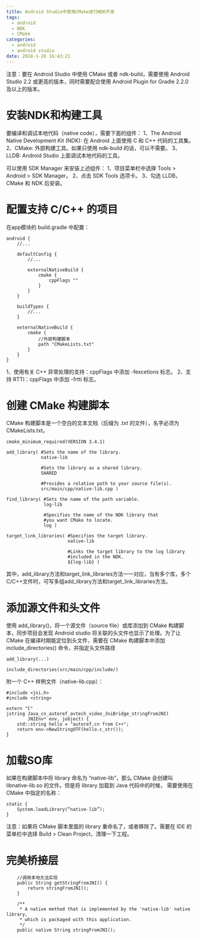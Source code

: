 ```yaml
---
title: Android Studio中使用CMake进行NDK开发
tags:
  - android
  - NDK
  - CMake
categories:
  - android
  - android studio
date: 2018-1-20 16:43:21
---
```


注意：要在 Android Studio 中使用 CMake 或者 ndk-build，需要使用 Android Studio 2.2 或更高的版本，同时需要配合使用 Android Plugin for Gradle 2.2.0 及以上的版本。

# 安装NDK和构建工具
要编译和调试本地代码（native code），需要下面的组件：
1、The Android Native Development Kit (NDK): 在 Android 上面使用 C 和 C++ 代码的工具集。
2、CMake: 外部构建工具。如果只使用 ndk-build 的话，可以不需要。
3、LLDB: Android Studio 上面调试本地代码的工具。

可以使用 SDK Manager 来安装上述组件：
1、项目菜单栏中选择 Tools > Android > SDK Manager。
2、点击 SDK Tools 选项卡。
3、勾选 LLDB，CMake 和 NDK 后安装。

# 配置支持 C/C++ 的项目
在app模块的 build.gradle 中配置：
```
android {
    //...

    defaultConfig {
        //...

        externalNativeBuild {
            cmake {
                cppFlags ""
            }
        }
    }

    buildTypes {
        //...
    }

    externalNativeBuild {
        cmake {
            //外部构建脚本
            path "CMakeLists.txt"
        }
    }
}
```
1、使用有关 C++ 异常处理的支持：cppFlags 中添加 -fexcetions 标志。
2、支持 RTTI：cppFlags 中添加 -frtti 标志。

# 创建 CMake 构建脚本
CMake 构建脚本是一个空白的文本文档（后缀为 .txt 的文件），名字必须为 CMakeLists.txt。
```
cmake_minimum_required(VERSION 3.4.1)

add_library( #Sets the name of the library.
             native-lib

             #Sets the library as a shared library.
             SHARED

             #Provides a relative path to your source file(s).
             src/main/cpp/native-lib.cpp )

find_library( #Sets the name of the path variable.
              log-lib

              #Specifies the name of the NDK library that
              #you want CMake to locate.
              log )

target_link_libraries( #Specifies the target library.
                       native-lib

                       #Links the target library to the log library
                       #included in the NDK.
                       ${log-lib} )
```
其中，add_library方法和target_link_libraries方法一一对应，当有多个库，多个C/C++文件时，可写多组add_library方法和target_link_libraries方法。

# 添加源文件和头文件
使用 add_library()，将一个源文件（source file）或库添加到 CMake 构建脚本，同步项目会发现 Android studio 将关联的头文件也显示了处理。为了让 CMake 在编译时期能定位到头文件，需要在 CMake 构建脚本中添加 include_directories() 命令，并指定头文件路径
```
add_library(...)

include_directories(src/main/cpp/include/)
```

附一个 C++ 样例文件（native-lib.cpp）：
```
#include <jni.h>
#include <string>

extern "C"
jstring Java_cn_autoref_avtech_video_JniBridge_stringFromJNI(
        JNIEnv* env, jobject) {
    std::string hello = "autoref.cn from C++";
    return env->NewStringUTF(hello.c_str());
}
```

# 加载SO库
如果在构建脚本中将 library 命名为 “native-lib”，那么 CMake 会创建叫 libnative-lib.so 的文件。但是将 library 加载到 Java 代码中的时候， 需要使用在 CMake 中指定的名称：
```
static {
    System.loadLibrary(“native-lib”);
}
```
注意：如果将 CMake 脚本里面的 library 重命名了，或者移除了。需要在 IDE 的菜单栏中选择 Build > Clean Project，清理一下工程。

# 完美桥接层
```
    //调用本地方法实现
    public String getStringFromJNI() {
        return stringFromJNI();
    }

    /**
     * A native method that is implemented by the 'native-lib' native library,
     * which is packaged with this application.
     */
    public native String stringFromJNI();
```